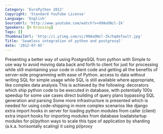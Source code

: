 ```yaml
---
Category: 'EuroPython 2012'
Copyright: 'Standard YouTube License'
Language: 'English'
SourceUrl: 'http://www.youtube.com/watch?v=99AoONzl-Ik'
Speakers: [H Krossing]
Tags: []
ThumbnailUrl: 'http://i.ytimg.com/vi/99AoONzl-Ik/hqdefault.jpg'
Title: 'Seamless integration of python and postgresql'
date: '2012-07-05'
---
```

Presenting a better way of using PostgreSQL from python with Simple to use way
to avoid moving data back and forth to client for just for processing while
still maintaining your code in client code and getting all the benefits of
server-side programming with ease of Python. access to data without writing
SQL for simple usage while SQL is still available where appropriate, like
complex data analysis This is achieved by the following: decorators which ship
python code to be executed in database, with potentially 100x speedup for some
use cases direct building of query plans bypassing SQL generation and parsing
Some more infrastructure is presented which is needed for using code-shipping
in more complex scenarios like django extra import hooks in server for loading
python modules from caller (client) extra import hooks for importing modules
from database loadatstartup modules for pl/python ways to scale this type of
application by sharding (a.k.a. horisontally scaling) it using pl/proxy
